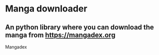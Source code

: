 # Manga downloader
An python library where you can download the manga from https://mangadex.org
--------------------------------------------------------------------
Mangadex